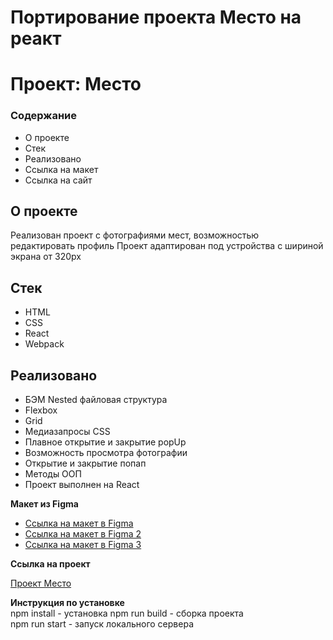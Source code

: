 # Портирование проекта Место на реакт

# Проект: Место

### Содержание

- О проекте
- Стек
- Реализовано
- Ссылка на макет
- Ссылка на сайт

## О проекте

Реализован проект с фотографиями мест, возможностью редактировать профиль
Проект адаптирован под устройства с шириной экрана от 320px

## Стек

- HTML
- CSS
- React
- Webpack

## Реализовано

- БЭМ Nested файловая структура
- Flexbox
- Grid
- Медиазапросы CSS
- Плавное открытие и закрытие popUp
- Возможность просмотра фотографии
- Открытие и закрытие попап
- Методы ООП
- Проект выполнен на React

**Макет из Figma**

- [Ссылка на макет в Figma](https://www.figma.com/file/2cn9N9jSkmxD84oJik7xL7/JavaScript.-Sprint-4?node-id=0%3A1)
- [Ссылка на макет в Figma 2](https://www.figma.com/file/bjyvbKKJN2naO0ucURl2Z0/JavaScript.-Sprint-5?node-id=50160%3A172)
- [Ссылка на макет в Figma 3](https://www.figma.com/file/kRVLKwYG3d1HGLvh7JFWRT/JavaScript.-Sprint-6?node-id=1124%3A73)

**Ссылка на проект**

[Проект Место](https://artaleal.github.io/mesto/)

**Инструкция по установке**  
npm install - установка
npm run build - сборка проекта  
npm run start - запуск локального сервера
